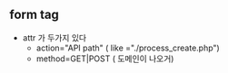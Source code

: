 

## form tag 

- attr 가 두가지 있다
   - action="API path" ( like ="./process_create.php")
   - method=GET|POST ( 도메인이 나오거)